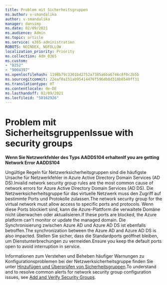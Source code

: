 ```yaml
---
title: Problem mit Sicherheitsgruppen
ms.author: v-smandalika
author: v-smandalika
manager: dansimp
ms.date: 02/09/2021
ms.audience: Admin
ms.topic: article
ms.service: o365-administration
ROBOTS: NOINDEX, NOFOLLOW
localization_priority: Priority
ms.collection: Adm_O365
ms.custom:
- "8252"
- "9004397"
ms.openlocfilehash: 1198b79c3301bd2752a7385a6ba6746c8f0c2b5b
ms.sourcegitcommit: 22eaf0a151ab95414476f596db8d318b6540ff31
ms.translationtype: HT
ms.contentlocale: de-DE
ms.lasthandoff: 02/09/2021
ms.locfileid: "50162926"
---
```

# <a name="issue-with-security-groups"></a><span data-ttu-id="66c27-102">Problem mit Sicherheitsgruppen</span><span class="sxs-lookup"><span data-stu-id="66c27-102">Issue with security groups</span></span>

<span data-ttu-id="66c27-103">**Wenn Sie Netzwerkfehler des Typs AADDS104 erhalten**</span><span class="sxs-lookup"><span data-stu-id="66c27-103">**If you are getting Network Error AADDS104**</span></span>

<span data-ttu-id="66c27-104">Ungültige Regeln für Netzwerksicherheitsgruppen sind die häufigste Ursache für Netzwerkfehler in Azure Active Directory Domain Services (AD DS).</span><span class="sxs-lookup"><span data-stu-id="66c27-104">Invalid network security group rules are the most common cause of network errors for Azure Active Directory Domain Services (AD DS).</span></span> <span data-ttu-id="66c27-105">Die Netzwerksicherheitsgruppe für das virtuelle Netzwerk muss den Zugriff auf bestimmte Ports und Protokolle zulassen.</span><span class="sxs-lookup"><span data-stu-id="66c27-105">The network security group for the virtual network must allow access to specific ports and protocols.</span></span> <span data-ttu-id="66c27-106">Wenn diese Ports blockiert sind, kann die Azure-Plattform die verwaltete Domäne nicht überwachen oder aktualisieren.</span><span class="sxs-lookup"><span data-stu-id="66c27-106">If these ports are blocked, the Azure platform can't monitor or update the managed domain.</span></span> <span data-ttu-id="66c27-107">Die Synchronisierung zwischen Azure AD und Azure AD DS ist ebenfalls betroffen.</span><span class="sxs-lookup"><span data-stu-id="66c27-107">The synchronization between the Azure AD and Azure AD DS is also impacted.</span></span> <span data-ttu-id="66c27-108">Stellen Sie sicher, dass die Standardports geöffnet bleiben, um Dienstunterbrechungen zu vermeiden.</span><span class="sxs-lookup"><span data-stu-id="66c27-108">Ensure you keep the default ports open to avoid interruption in service.</span></span>

<span data-ttu-id="66c27-109">Informationen zum Verstehen und Beheben häufiger Warnungen zu Konfigurationsproblemen bei der Netzwerksicherheitsgruppe finden Sie unter [Hinzufügen und Überprüfen von Sicherheitsgruppen](https://docs.microsoft.com/azure/active-directory-domain-services/alert-nsg#verify-and-edit-existing-security-rules).</span><span class="sxs-lookup"><span data-stu-id="66c27-109">To understand and to resolve common alerts for network security group configuration issues, see [Add and Verify Security Groups](https://docs.microsoft.com/azure/active-directory-domain-services/alert-nsg#verify-and-edit-existing-security-rules).</span></span>
